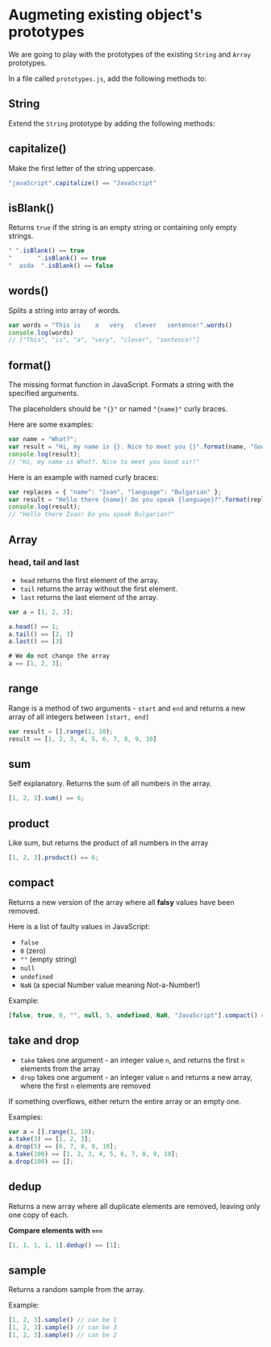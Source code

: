 # Augmeting existing object's prototypes

We are going to play with the prototypes of the existing `String` and `Array` prototypes.

In a file called `prototypes.js`, add the following methods to:

## String

Extend the `String` prototype by adding the following methods:

## capitalize()

Make the first letter of the string uppercase.

```javascript
"javaScript".capitalize() == "JavaScript"
```

## isBlank()

Returns `true` if the string is an empty string or containing only empty strings.

```javascript
" ".isBlank() == true
"       ".isBlank() == true
"  asda  ".isBlank() == false
```

## words() 

Splits a string into array of words.

```javascript
var words = "This is    a   very   clever   sentence!".words()
console.log(words)
// ["This", "is", "a", "very", "clever", "sentence!"]
```

## format()

The missing format function in JavaScript. Formats a string with the specified arguments.

The placeholders should be `"{}"` or named `"{name}"` curly braces.

Here are some examples:

```javascript
var name = "What?";
var result = "Hi, my name is {}. Nice to meet you {}".format(name, "Good sir!");
console.log(result);
// "Hi, my name is What?. Nice to meet you Good sir!"

```

Here is an example with named curly braces:

```javascript
var replaces = { "name": "Ivan", "language": "Bulgarian" };
var result = "Hello there {name}! Do you speak {language}?".format(replaces);
console.log(result);
// "Hello there Ivan! Do you speak Bulgarian?"
```

## Array

### head, tail and last

* `head` returns the first element of the array.
* `tail` returns the array without the first element.
* `last` returns the last element of the array.

```javascript
var a = [1, 2, 3];

a.head() == 1;
a.tail() == [2, 3]
a.last() == [3]

# We do not change the array
a == [1, 2, 3];
```

## range

Range is a method of two arguments - `start` and `end` and returns a new array of all integers between `[start, end]`

```javascript
var result = [].range(1, 10);
result == [1, 2, 3, 4, 5, 6, 7, 8, 9, 10]
```
## sum

Self explanatory. Returns the sum of all numbers in the array.

```javascript
[1, 2, 3].sum() == 6;
```

## product

Like sum, but returns the product of all numbers in the array

```javascript
[1, 2, 3].product() == 6;
```
## compact

Returns a new version of the array where all **falsy** values have been removed.

Here is a list of faulty values in JavaScript:

* `false`
* `0` (zero)
* `""` (empty string)
* `null`
* `undefined`
* `NaN` (a special Number value meaning Not-a-Number!)

Example:

```javascript
[false, true, 0, "", null, 5, undefined, NaN, "JavaScript"].compact() == [true, 5, "JavaScript"]
```

## take and drop

* `take` takes one argument - an integer value `n`, and returns the first `n` elements from the array
* `drop` takes one argument - an integer value `n` and returns a new array, where the first `n` elements are removed

If something overflows, either return the entire array or an empty one.

Examples:

```javascript
var a = [].range(1, 10);
a.take(3) == [1, 2, 3];
a.drop(5) == [6, 7, 8, 9, 10];
a.take(100) == [1, 2, 3, 4, 5, 6, 7, 8, 9, 10];
a.drop(100) == [];
```

## dedup

Returns a new array where all duplicate elements are removed, leaving only one copy of each.

**Compare elements with `===`**

```javascript
[1, 1, 1, 1, 1].dedup() == [1];
```

## sample

Returns a random sample from the array.

Example:

```javascript
[1, 2, 3].sample() // can be 1
[1, 2, 3].sample() // can be 3
[1, 2, 3].sample() // can be 2
```

